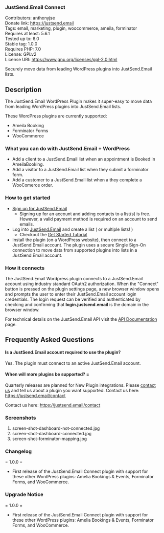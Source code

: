 ### JustSend.Email Connect

Contributors: anthonyjse\
Donate link: https://justsend.email \
Tags: email, marketing, plugin, woocommerce, ameila, forminator \
Requires at least: 5.6.1 \
Tested up to: 6.0 \
Stable tag: 1.0.0 \
Requires PHP: 7.0 \
License: GPLv2 \
License URI: https://www.gnu.org/licenses/gpl-2.0.html 

Securely move data from leading WordPress plugins into JustSend.Email lists.

## Description

The JustSend.Email WordPress Plugin makes it super-easy to move data from leading WordPress plugins into JustSend.Email lists.

These WordPress plugins are currently supported:

* Ameila Booking
* Forminator Forms
* WooCommerce

### What you can do with JustSend.Email + WordPress 

* Add a client to a JustSend.Email list when an appointment is Booked in AmeilaBooking.
* Add a visitor to a JustSend.Email list when they submit a forminator form.
* Add a customer to a JustSend.Email list when a they complete a WooComerce order.

### How to get started

* [Sign up for JustSend.Email](https://justsend.email/#sign-up) 
  - Signing up for an account and adding contacts to a list(s) is free. However, a valid payment method is required on an account to send emails.
* Log into [JustSend.Email](https://app.justsend.email) and create a list ( or multiple lists! )
  - Checkout the [Get Started Tutorial](https://justsend.email/get-started-with-justsend-email/)
* Install the plugin (on a WordPress website), then connect to a JustSend.Email account. The plugin uses a secure Single Sign-On connection to move data from supported plugins into lists in a JustSend.Email account.

### How it connects

The JustSend.Email Wordpress plugin connects to a JustSend.Email account using industry standard OAuth2 authorization. When the "Connect" button is pressed on the plugin settings page, a new browser window opens and prompts the user to enter their JustSend.Email account login credentials. The login request can be verified and authenticated by checking and confirming that **login.justsend.email** is the domain in the browser window.

For technical details on the JustSend.Email API visit the [API Documentation](https://justsend.email/api-documentation/) page.

## Frequently Asked Questions
 
#### Is a JustSend.Email account required to use the plugin?

  Yes. The plugin must connect to an active JustSend.Email account.

#### When will more plugins be supported? =

Quarterly releases are planned for New Plugin integrations. Please [contact us](https://justsend.email/contact/) and tell us about a plugin you want supported. Contact us here: https://justsend.email/contact

Contact us here: https://justsend.email/contact

### Screenshots

1. screen-shot-dashboard-not-connected.jpg
2. screen-shot-dashboard-connected.jpg
3. screen-shot-forminator-mapping.jpg

### Changelog

= 1.0.0 =
* First release of the JustSend.Email Connect plugin with support for these other WordPress plugins: Amelia Bookings & Events, Forminator Forms, and WooCommerce.

### Upgrade Notice

= 1.0.0 =
* First release of the JustSend.Email Connect plugin with support for these other WordPress plugins: Amelia Bookings & Events, Forminator Forms, and WooCommerce.
